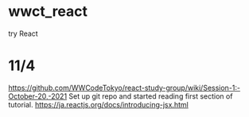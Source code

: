 # wwct_react
try React

# 11/4

https://github.com/WWCodeTokyo/react-study-group/wiki/Session-1:-October-20,-2021
Set up git repo and started reading first section of tutorial.
https://ja.reactjs.org/docs/introducing-jsx.html